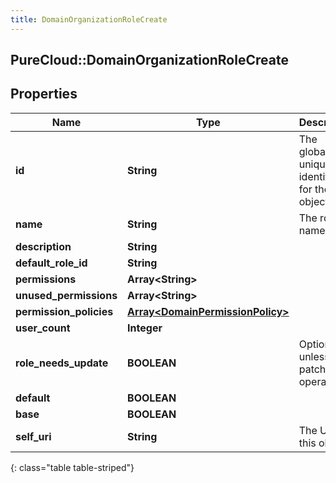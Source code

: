 ```yaml
---
title: DomainOrganizationRoleCreate
---
```

## PureCloud::DomainOrganizationRoleCreate

## Properties

|Name | Type | Description | Notes|
|------------ | ------------- | ------------- | -------------|
| **id** | **String** | The globally unique identifier for the object. | [optional] |
| **name** | **String** | The role name | |
| **description** | **String** |  | [optional] |
| **default_role_id** | **String** |  | [optional] |
| **permissions** | **Array&lt;String&gt;** |  | [optional] |
| **unused_permissions** | **Array&lt;String&gt;** |  | [optional] |
| **permission_policies** | [**Array&lt;DomainPermissionPolicy&gt;**](DomainPermissionPolicy.html) |  | [optional] |
| **user_count** | **Integer** |  | [optional] |
| **role_needs_update** | **BOOLEAN** | Optional unless patch operation. | [optional] |
| **default** | **BOOLEAN** |  | [optional] |
| **base** | **BOOLEAN** |  | [optional] |
| **self_uri** | **String** | The URI for this object | [optional] |
{: class="table table-striped"}


